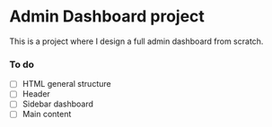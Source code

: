 # Admin Dashboard project
This is a project where I design a full admin dashboard from scratch.

### To do
- [ ] HTML general structure
- [ ] Header
- [ ] Sidebar dashboard
- [ ] Main content
